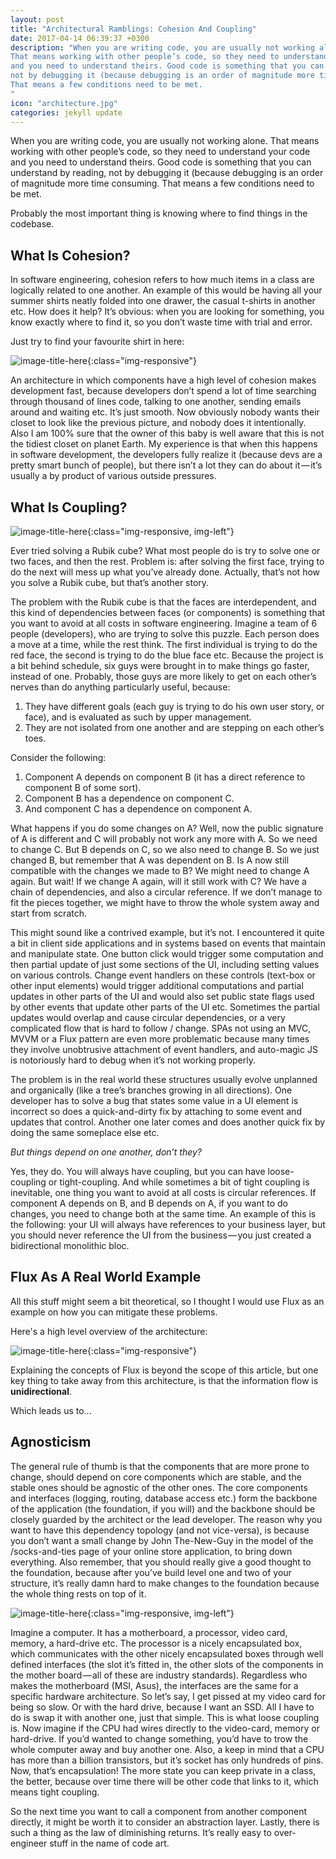 ```yaml
---
layout: post
title: "Architectural Ramblings: Cohesion And Coupling"
date: 2017-04-14 06:39:37 +0300
description: "When you are writing code, you are usually not working alone. 
That means working with other people’s code, so they need to understand your code 
and you need to understand theirs. Good code is something that you can understand by reading, 
not by debugging it (because debugging is an order of magnitude more time consuming). 
That means a few conditions need to be met.
"
icon: "architecture.jpg"
categories: jekyll update
---
```


When you are writing code, you are usually not working alone. That means working with other people’s code, so they need to understand your code and you need to understand theirs. Good code is something that you can understand by reading, not by debugging it (because debugging is an order of magnitude more time consuming. That means a few conditions need to be met. 

Probably the most important thing is knowing where to find things in the codebase. 

## What Is Cohesion?

In software engineering, cohesion refers to how much items in a class are logically related to one another. An example of this would be having all your summer shirts neatly folded into one drawer, the casual t-shirts in another etc. How does it help? It’s obvious: when you are looking for something, you know exactly where to find it, so you don’t waste time with trial and error. 

Just try to find your favourite shirt in here:

![image-title-here](/images/closet.jpeg){:class="img-responsive"}

An architecture in which components have a high level of cohesion makes development fast, because developers don’t spend a lot of time searching through thousand of lines code, talking to one another, sending emails around and waiting etc. It’s just smooth. Now obviously nobody wants their closet to look like the previous picture, and nobody does it intentionally. Also I am 100% sure that the owner of this baby is well aware that this is not the tidiest closet on planet Earth. My experience is that when this happens in software development, the developers fully realize it (because devs are a pretty smart bunch of people), but there isn’t a lot they can do about it — it’s usually a by product of various outside pressures. 

## What Is Coupling?

![image-title-here](/images/rubik.png){:class="img-responsive, img-left"} 

Ever tried solving a Rubik cube? What most people do is try to solve one or two faces, and then the rest. Problem is: after solving the first face, trying to do the next will mess up what you’ve already done. Actually, that’s not how you solve a Rubik cube, but that’s another story.

The problem with the Rubik cube is that the faces are interdependent, and this kind of dependencies between faces (or components) is something that you want to avoid at all costs in software engineering. Imagine a team of 6 people (developers), who are trying to solve this puzzle. Each person does a move at a time, while the rest think. The first individual is trying to do the red face, the second is trying to do the blue face etc. Because the project is a bit behind schedule, six guys were brought in to make things go faster, instead of one. Probably, those guys are more likely to get on each other’s nerves than do anything particularly useful, because:

1. They have different goals (each guy is trying to do his own user story, or face), and is evaluated as such by upper management.
2. They are not isolated from one another and are stepping on each other’s toes.

Consider the following: 

1. Component A depends on component B (it has a direct reference to component B of some sort). 
2. Component B has a dependence on component C. 
3. And component C has a dependence on component A. 

What happens if you do some changes on A? Well, now the public signature of A is different and C will probably not work any more with A. So we need to change C. But B depends on C, so we also need to change B. So we just changed B, but remember that A was dependent on B. Is A now still compatible with the changes we made to B? We might need to change A again. But wait! If we change A again, will it still work with C? We have a chain of dependencies, and also a circular reference. If we don’t manage to fit the pieces together, we might have to throw the whole system away and start from scratch.

This might sound like a contrived example, but it’s not. I encountered it quite a bit in client side applications and in systems based on events that maintain and manipulate state. One button click would trigger some computation and then partial update of just some sections of the UI, including setting values on various controls. Change event handlers on these controls (text-box or other input elements) would trigger additional computations and partial updates in other parts of the UI and would also set public state flags used by other events that update other parts of the UI etc. Sometimes the partial updates would overlap and cause circular dependencies, or a very complicated flow that is hard to follow / change. SPAs not using an MVC, MVVM or a Flux pattern are even more problematic because many times they involve unobtrusive attachment of event handlers, and auto-magic JS is notoriously hard to debug when it’s not working properly.

The problem is in the real world these structures usually evolve unplanned and organically (like a tree’s branches growing in all directions). One developer has to solve a bug that states some value in a UI element is incorrect so does a quick-and-dirty fix by attaching to some event and updates that control. Another one later comes and does another quick fix by doing the same someplace else etc.

*But things depend on one another, don’t they?*

Yes, they do. You will always have coupling, but you can have loose-coupling or tight-coupling. And while sometimes a bit of tight coupling is inevitable, one thing you want to avoid at all costs is circular references. If component A depends on B, and B depends on A, if you want to do changes, you need to change both at the same time. An example of this is the following: your UI will always have references to your business layer, but you should never reference the UI from the business — you just created a bidirectional monolithic bloc. 

## Flux As A Real World Example

All this stuff might seem a bit theoretical, so I thought I would use Flux as an example on how you can mitigate these problems. 

Here's a high level overview of the architecture:

![image-title-here](/images/flux.png){:class="img-responsive"} 

Explaining the concepts of Flux is beyond the scope of this article, but one key thing to take away from this architecture, is that the information flow is **unidirectional**.

Which leads us to...

## Agnosticism

The general rule of thumb is that the components that are more prone to change, should depend on core components which are stable, and the stable ones should be agnostic of the other ones. The core components and interfaces (logging, routing, database access etc.) form the backbone of the application (the foundation, if you will) and the backbone should be closely guarded by the architect or the lead developer. The reason why you want to have this dependency topology (and not vice-versa), is because you don’t want a small change by John The-New-Guy in the model of the /socks-and-ties page of your online store application, to bring down everything. Also remember, that you should really give a good thought to the foundation, because after you’ve build level one and two of your structure, it’s really damn hard to make changes to the foundation because the whole thing rests on top of it.

![image-title-here](/images/motherboard.png){:class="img-responsive, img-left"}

Imagine a computer. It has a motherboard, a processor, video card, memory, a hard-drive etc. The processor is a nicely encapsulated box, which communicates with the other nicely encapsulated boxes through well defined interfaces (the slot it’s fitted in, the other slots of the components in the mother board — all of these are industry standards). Regardless who makes the motherboard (MSI, Asus), the interfaces are the same for a specific hardware architecture. So let’s say, I get pissed at my video card for being so slow. Or with the hard drive, because I want an SSD. All I have to do is swap it with another one, just that simple. This is what loose coupling is. Now imagine if the CPU had wires directly to the video-card, memory or hard-drive. If you’d wanted to change something, you’d have to trow the whole computer away and buy another one. Also, a keep in mind that a CPU has more than a billion transistors, but it’s socket has only hundreds of pins. Now, that’s encapsulation! The more state you can keep private in a class, the better, because over time there will be other code that links to it, which means tight coupling.

So the next time you want to call a component from another component directly, it might be worth it to consider an abstraction layer. Lastly, there is such a thing as the law of diminishing returns. It’s really easy to over-engineer stuff in the name of code art.

